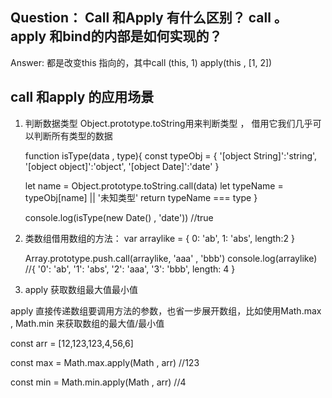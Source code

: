  ## Question： Call 和Apply 有什么区别？ call 。 apply 和bind的内部是如何实现的？

 Answer: 都是改变this 指向的，其中call (this, 1)
                                apply(this , [1, 2])



## call 和apply 的应用场景

1. 判断数据类型
    Object.prototype.toString用来判断类型 ， 借用它我们几乎可以判断所有类型的数据


    function isType(data , type){
      const typeObj = {
        '[object String]':'string',
        '[object object]':'object',
        '[object Date]':'date'
      }

      let name = Object.prototype.toString.call(data)
      let typeName = typeObj[name] || '未知类型'
      return typeName === type
    }

    console.log(isType(new Date() , 'date'))  //true

2. 类数组借用数组的方法：
    var arraylike = {
      0: 'ab',
      1: 'abs',
      length:2
    }

    Array.prototype.push.call(arraylike, 'aaa' , 'bbb')
console.log(arraylike) //{ '0': 'ab', '1': 'abs', '2': 'aaa', '3': 'bbb', length: 4 }


3.  apply 获取数组最大值最小值

apply 直接传递数组要调用方法的参数，也省一步展开数组，比如使用Math.max , Math.min 来获取数组的最大值/最小值

const arr = [12,123,123,4,56,6]

const max = Math.max.apply(Math , arr)  //123

const min = Math.min.apply(Math , arr) //4
